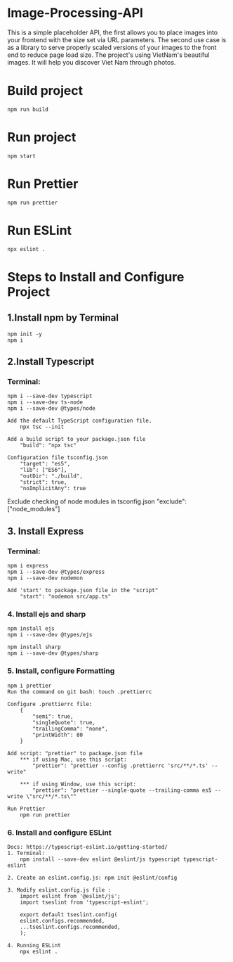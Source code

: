 # Image-Processing-API
 This is a simple placeholder API, the first allows you to place images into your frontend with the size set via URL parameters. The second use case is as a library to serve properly scaled versions of your images to the front end to reduce page load size. 
 The project's using VietNam's beautiful images. It will help you discover Viet Nam through photos.

# Build project
    npm run build

# Run project
    npm start

# Run Prettier
    npm run prettier

# Run ESLint
    npx eslint .

# Steps to Install and Configure Project
## 1.Install npm by Terminal
    npm init -y
    npm i

## 2.Install Typescript
### Terminal:
    npm i --save-dev typescript
    npm i --save-dev ts-node 
    npm i --save-dev @types/node

    Add the default TypeScript configuration file.
        npx tsc --init
    
    Add a build script to your package.json file
        "build": "npx tsc"

    Configuration file tsconfig.json
        "target": "es5",
        "lib": ["ES6"],
        "outDir": "./build",
        "strict": true,
        "noImplicitAny": true

   Exclude checking of node modules in tsconfig.json
        "exclude": ["node_modules"]

## 3. Install Express
### Terminal:
    npm i express
    npm i --save-dev @types/express
    npm i --save-dev nodemon

    Add 'start' to package.json file in the "script"
        "start": "nodemon src/app.ts"

### 4. Install ejs and sharp
    npm install ejs
    npm i --save-dev @types/ejs

    npm install sharp
    npm i --save-dev @types/sharp

### 5. Install, configure Formatting
    npm i prettier
    Run the command on git bash: touch .prettierrc

    Configure .prettierrc file: 
        {
            "semi": true,
            "singleQuote": true,
            "trailingComma": "none",
            "printWidth": 80
        }
    
    Add script: "prettier" to package.json file
        *** if using Mac, use this script:
            "prettier": "prettier --config .prettierrc 'src/**/*.ts' --write"

        *** if using Window, use this script:
            "prettier": "prettier --single-quote --trailing-comma es5 --write \"src/**/*.ts\""

    Run Prettier
        npm run prettier

### 6. Install and configure ESLint
    Docs: https://typescript-eslint.io/getting-started/ 
    1. Terminal: 
        npm install --save-dev eslint @eslint/js typescript typescript-eslint

    2. Create an eslint.config.js: npm init @eslint/config
    
    3. Modify eslint.config.js file :
        import eslint from '@eslint/js';
        import tseslint from 'typescript-eslint';

        export default tseslint.config(
        eslint.configs.recommended,
        ...tseslint.configs.recommended,
        );
    
    4. Running ESLint
        npx eslint .



